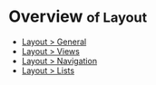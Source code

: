 # Overview <small>of Layout</small>

* [Layout > General](general/index.md)
* [Layout > Views](views/index.md)
* [Layout > Navigation](navigation/index.md)
* [Layout > Lists](lists/index.md)